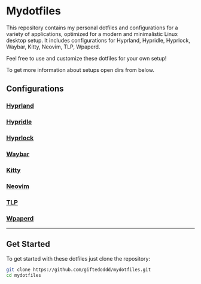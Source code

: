 # Mydotfiles

This repository contains my personal dotfiles and configurations for a variety of applications, optimized for a modern and minimalistic Linux desktop setup. It includes configurations for Hyprland, Hypridle, Hyprlock, Waybar, Kitty, Neovim, TLP, Wpaperd.

Feel free to use and customize these dotfiles for your own setup!

To get more information about setups open dirs from below.

## Configurations

### [Hyprland](hypr/)

### [Hypridle](hypr/)

### [Hyprlock](hypr/)

### [Waybar](waybar/)

### [Kitty](kitty/)

### [Neovim](nvim/)

### [TLP](tlp/)

### [Wpaperd](wpaperd/)

---

## Get Started

To get started with these dotfiles just clone the repository:

   ```bash
   git clone https://github.com/giftedoddd/mydotfiles.git
   cd mydotfiles
